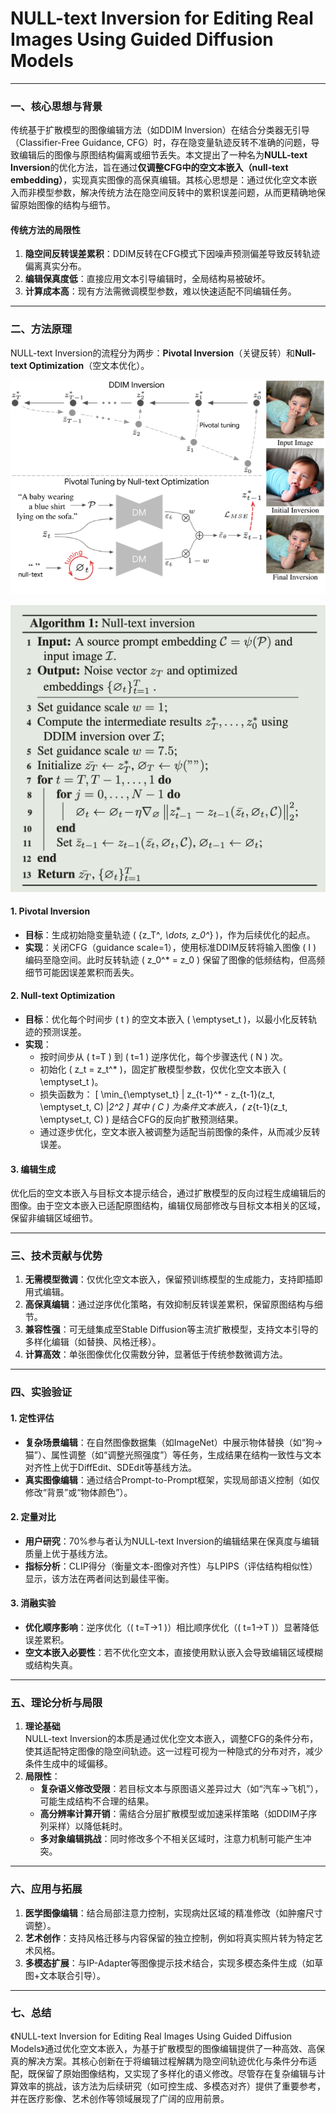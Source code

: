 # NULL-text Inversion for Editing Real Images Using Guided Diffusion Models

---

### 一、核心思想与背景
传统基于扩散模型的图像编辑方法（如DDIM Inversion）在结合分类器无引导（Classifier-Free Guidance, CFG）时，存在隐变量轨迹反转不准确的问题，导致编辑后的图像与原图结构偏离或细节丢失。本文提出了一种名为**NULL-text Inversion**的优化方法，旨在通过**仅调整CFG中的空文本嵌入（null-text embedding）**，实现真实图像的高保真编辑。其核心思想是：通过优化空文本嵌入而非模型参数，解决传统方法在隐空间反转中的累积误差问题，从而更精确地保留原始图像的结构与细节。

#### 传统方法的局限性
1. **隐空间反转误差累积**：DDIM反转在CFG模式下因噪声预测偏差导致反转轨迹偏离真实分布。
2. **编辑保真度低**：直接应用文本引导编辑时，全局结构易被破坏。
3. **计算成本高**：现有方法需微调模型参数，难以快速适配不同编辑任务。

---

### 二、方法原理
NULL-text Inversion的流程分为两步：**Pivotal Inversion**（关键反转）和**Null-text Optimization**（空文本优化）。

![](./assets/a44b9bc0296aa09b0fbb8c97494dbde9_2_Figure_3_-1145703835.png)

![](./assets/截屏2025-04-22%2007.49.45.png)

#### 1. **Pivotal Inversion**
- **目标**：生成初始隐变量轨迹 \( \{z_T^*, \dots, z_0^*\} \)，作为后续优化的起点。
- **实现**：关闭CFG（guidance scale=1），使用标准DDIM反转将输入图像 \( I \) 编码至隐空间。此时反转轨迹 \( z_0^* = z_0 \) 保留了图像的低频结构，但高频细节可能因误差累积而丢失。

#### 2. **Null-text Optimization**
- **目标**：优化每个时间步 \( t \) 的空文本嵌入 \( \emptyset_t \)，以最小化反转轨迹的预测误差。
- **实现**：
  - 按时间步从 \( t=T \) 到 \( t=1 \) 逆序优化，每个步骤迭代 \( N \) 次。
  - 初始化 \( z_t = z_t^* \)，固定扩散模型参数，仅优化空文本嵌入 \( \emptyset_t \)。
  - 损失函数为：
    \[
    \min_{\emptyset_t} \| z_{t-1}^* - z_{t-1}(z_t, \emptyset_t, C) \|_2^2
    \]
    其中 \( C \) 为条件文本嵌入，\( z_{t-1}(z_t, \emptyset_t, C) \) 是结合CFG的反向扩散预测结果。
  - 通过逐步优化，空文本嵌入被调整为适配当前图像的条件，从而减少反转误差。

#### 3. **编辑生成**
优化后的空文本嵌入与目标文本提示结合，通过扩散模型的反向过程生成编辑后的图像。由于空文本嵌入已适配原图结构，编辑仅局部修改与目标文本相关的区域，保留非编辑区域细节。

---

### 三、技术贡献与优势
1. **无需模型微调**：仅优化空文本嵌入，保留预训练模型的生成能力，支持即插即用式编辑。
2. **高保真编辑**：通过逆序优化策略，有效抑制反转误差累积，保留原图结构与细节。
3. **兼容性强**：可无缝集成至Stable Diffusion等主流扩散模型，支持文本引导的多样化编辑（如替换、风格迁移）。
4. **计算高效**：单张图像优化仅需数分钟，显著低于传统参数微调方法。

---

### 四、实验验证
#### 1. **定性评估**
- **复杂场景编辑**：在自然图像数据集（如ImageNet）中展示物体替换（如“狗→猫”）、属性调整（如“调整光照强度”）等任务，生成结果在结构一致性与文本对齐性上优于DiffEdit、SDEdit等基线方法。
- **真实图像编辑**：通过结合Prompt-to-Prompt框架，实现局部语义控制（如仅修改“背景”或“物体颜色”）。

#### 2. **定量对比**
- **用户研究**：70%参与者认为NULL-text Inversion的编辑结果在保真度与编辑质量上优于基线方法。
- **指标分析**：CLIP得分（衡量文本-图像对齐性）与LPIPS（评估结构相似性）显示，该方法在两者间达到最佳平衡。

#### 3. **消融实验**
- **优化顺序影响**：逆序优化（\( t=T→1 \)）相比顺序优化（\( t=1→T \)）显著降低误差累积。
- **空文本嵌入必要性**：若不优化空文本，直接使用默认嵌入会导致编辑区域模糊或结构失真。

---

### 五、理论分析与局限
1. **理论基础**  
   NULL-text Inversion的本质是通过优化空文本嵌入，调整CFG的条件分布，使其适配特定图像的隐空间轨迹。这一过程可视为一种隐式的分布对齐，减少条件生成中的域偏移。
2. **局限性**：
   - **复杂语义修改受限**：若目标文本与原图语义差异过大（如“汽车→飞机”），可能生成结构不合理的结果。
   - **高分辨率计算开销**：需结合分层扩散模型或加速采样策略（如DDIM子序列采样）以降低耗时。
   - **多对象编辑挑战**：同时修改多个不相关区域时，注意力机制可能产生冲突。

---

### 六、应用与拓展
1. **医学图像编辑**：结合局部注意力控制，实现病灶区域的精准修改（如肿瘤尺寸调整）。
2. **艺术创作**：支持风格迁移与内容保留的独立控制，例如将真实照片转为特定艺术风格。
3. **多模态扩展**：与IP-Adapter等图像提示技术结合，实现多模态条件生成（如草图+文本联合引导）。

---

### 七、总结
《NULL-text Inversion for Editing Real Images Using Guided Diffusion Models》通过优化空文本嵌入，为基于扩散模型的图像编辑提供了一种高效、高保真的解决方案。其核心创新在于将编辑过程解耦为隐空间轨迹优化与条件分布适配，既保留了原始图像结构，又实现了多样化的语义修改。尽管存在复杂编辑与计算效率的挑战，该方法为后续研究（如可控生成、多模态对齐）提供了重要参考，并在医疗影像、艺术创作等领域展现了广阔的应用前景。